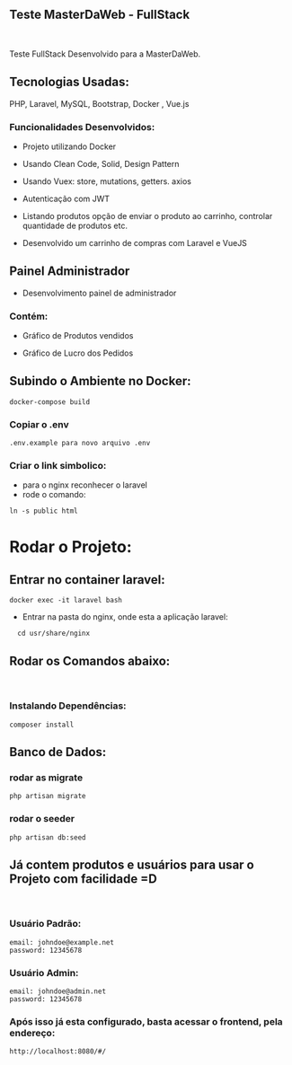 
## Teste MasterDaWeb - FullStack

<br>

Teste FullStack Desenvolvido para a MasterDaWeb.

## Tecnologias Usadas:

PHP, Laravel, MySQL, Bootstrap, Docker , Vue.js


### Funcionalidades Desenvolvidos:

* Projeto utilizando Docker
* Usando Clean Code, Solid, Design Pattern
* Usando Vuex: store, mutations, getters. axios
* Autenticação com JWT

* Listando produtos opção de enviar o produto ao carrinho, controlar quantidade de produtos etc.
* Desenvolvido um carrinho de compras com Laravel e VueJS

## Painel Administrador

* Desenvolvimento painel de administrador

### Contém: 
* Gráfico de Produtos vendidos 

* Gráfico de Lucro dos Pedidos

## Subindo o Ambiente no Docker:

```
docker-compose build
```

### Copiar o .env

```
.env.example para novo arquivo .env
```

### Criar o link simbolico:
* para o nginx reconhecer o laravel
* rode o comando:
```
ln -s public html
```
# Rodar o Projeto: 

## Entrar no container laravel:

```
docker exec -it laravel bash
```
* Entrar na pasta do nginx, onde esta a aplicação laravel:
```
  cd usr/share/nginx
```
## Rodar os Comandos abaixo:

<br>

### Instalando Dependências:
```
composer install
```

## Banco de Dados:

### rodar as migrate

```
php artisan migrate
```

### rodar o seeder

```
php artisan db:seed
```

## Já contem produtos e usuários para usar o Projeto com facilidade =D

<br>

### Usuário Padrão:

```
email: johndoe@example.net
password: 12345678
```

### Usuário Admin:
```
email: johndoe@admin.net
password: 12345678
```

### Após isso já esta configurado, basta acessar o frontend, pela endereço:

```
http://localhost:8080/#/
```